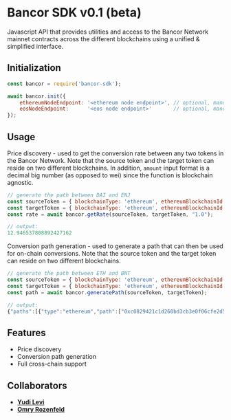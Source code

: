 # Bancor SDK v0.1 (beta)

Javascript API that provides utilities and access to the Bancor Network mainnet contracts across the different blockchains using a unified & simplified interface.

## Initialization

```js
const bancor = require('bancor-sdk');

await bancor.init({
    ethereumNodeEndpoint: '<ethereum node endpoint>', // optional, mandatory when interacting with the ethereum mainnet
    eosNodeEndpoint:      '<eos node endpoint>'       // optional, mandatory when interacting with the EOS mainnet
});
```

## Usage

Price discovery - used to get the conversion rate between any two tokens in the Bancor Network.
Note that the source token and the target token can reside on two different blockchains.
In addition, `amount` input format is a decimal big number (as opposed to wei) since the function is blockchain agnostic.

```js
// generate the path between DAI and ENJ
const sourceToken = { blockchainType: 'ethereum', ethereumBlockchainId: '0x6B175474E89094C44Da98b954EedeAC495271d0F' };
const targetToken = { blockchainType: 'ethereum', ethereumBlockchainId: '0xF629cBd94d3791C9250152BD8dfBDF380E2a3B9c' };
const rate = await bancor.getRate(sourceToken, targetToken, "1.0");

// output:
12.946537808892427162
```


Conversion path generation - used to generate a path that can then be used for on-chain conversions.
Note that the source token and the target token can reside on two different blockchains.

```js
// generate the path between ETH and BNT
const sourceToken = { blockchainType: 'ethereum', ethereumBlockchainId: '0xc0829421C1d260BD3cB3E0F06cfE2D52db2cE315' };
const targetToken = { blockchainType: 'ethereum', ethereumBlockchainId: '0x1F573D6Fb3F13d689FF844B4cE37794d79a7FF1C' };
const path = await bancor.generatePath(sourceToken, targetToken);

// output:
{"paths":[{"type":"ethereum","path":["0xc0829421c1d260bd3cb3e0f06cfe2d52db2ce315","0x1F573D6Fb3F13d689FF844B4cE37794d79a7FF1C","0x1f573d6fb3f13d689ff844b4ce37794d79a7ff1c"]}]}
```

## Features

  * Price discovery
  * Conversion path generation
  * Full cross-chain support

## Collaborators

* **[Yudi Levi](https://github.com/yudilevi)**
* **[Omry Rozenfeld](https://github.com/omryr)**
